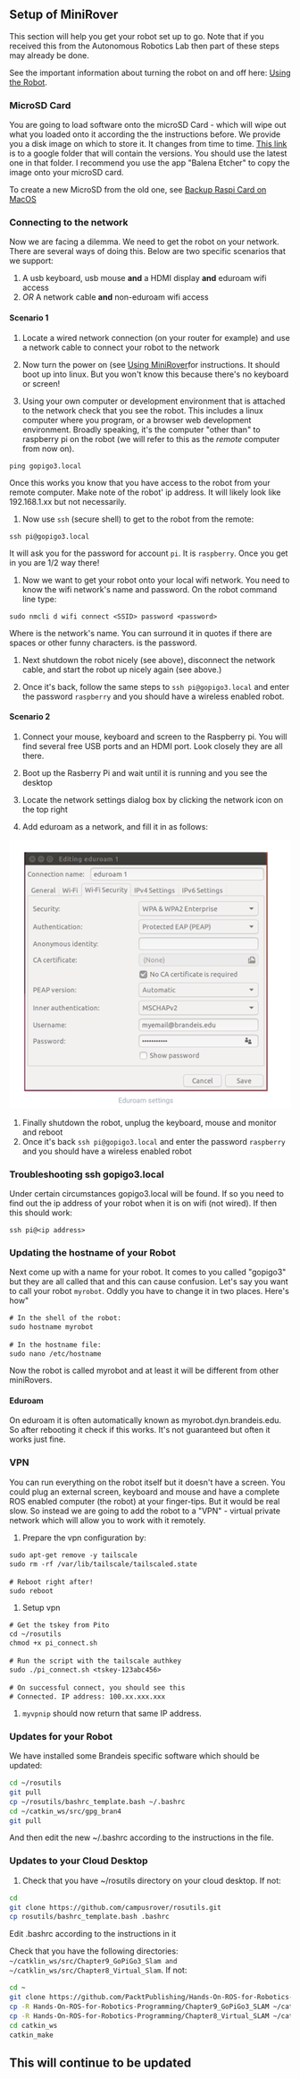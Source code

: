 ## Setup of MiniRover

This section will help you get your robot set up to go. Note that if you received this from the Autonomous Robotics Lab then part of these steps may already be done.

See the important information about turning the robot on and off here: [Using the Robot](mruse.md). 

### MicroSD Card

You are going to load software onto the microSD Card - which will wipe out what you loaded onto it according the the instructions before. We provide you a disk image on which to store it. It changes from time to time. [This link](https://drive.google.com/drive/folders/1rmt9I9YtlrG3B5IyqSFD_oM0xei-HdNa?usp=sharing) is to a google folder that will contain the versions. You should use the latest one in that folder. I recommend you use the app "Balena Etcher" to copy the image onto your microSD card.

To create a new MicroSD from the old one, see [Backup Raspi Card on MacOS](https://medium.com/@ccarnino/backup-raspberry-pi-sd-card-on-macos-the-2019-simple-way-to-clone-1517af972ca5)

### Connecting to the network

Now we are facing a dilemma. We need to get the robot on your network. There are several ways of doing this. Below are two specific scenarios that we support:

1. A usb keyboard, usb mouse **and** a HDMI display **and** eduroam wifi access
1. *OR* A network cable **and** non-eduroam wifi access

#### Scenario 1

1. Locate a wired network connection (on your router for example) and use a network cable to connect your robot to the network

1. Now turn the power on (see [Using MiniRover](mruse.md)for instructions. It should boot up into linux. But you won't know this because there's no keyboard or screen!

1. Using your own computer or development environment that is attached to the network check that you see the robot. This includes a linux computer where you program, or a browser web development environment. Broadly speaking, it's the computer "other than" to raspberry pi on the robot (we will refer to this as the *remote* computer from now on). 

````
ping gopigo3.local
````

Once this works you know that you have access to the robot from your remote computer. Make note of the robot' ip address. It will likely look like 192.168.1.xx but not necessarily.

1. Now use `ssh` (secure shell) to get to the robot from the remote:

````
ssh pi@gopigo3.local
````

It will ask you for the password for account `pi`. It is `raspberry`. Once you get in you are 1/2 way there!

1. Now we want to get your robot onto your local wifi network. You need to know the wifi network's name and password. On the robot command line type:

````
sudo nmcli d wifi connect <SSID> password <password>
````

Where <SSID> is the network's name. You can surround it in quotes if there are spaces or other funny characters. <password> is the password.

1. Next shutdown the robot nicely (see above), disconnect the network cable, and start the robot up nicely again (see above.)

1. Once it's back, follow the same steps to `ssh pi@gopigo3.local` and enter the password `raspberry` and you should have a wireless enabled robot.

#### Scenario 2

1. Connect your mouse, keyboard and screen to the Raspberry pi. You will find several free USB ports and an HDMI port. Look closely they are all there.

1. Boot up the Rasberry Pi and wait until it is running and you see the desktop
1. Locate the network settings dialog box by clicking the network icon on the top right
1. Add eduroam as a network, and fill it in as follows:

![Button to reboot](networksettings.png)

1. Finally shutdown the robot, unplug the keyboard, mouse and monitor and reboot
1. Once it's back `ssh pi@gopigo3.local` and enter the password `raspberry` and you should have a wireless enabled robot

### Troubleshooting ssh gopigo3.local

Under certain circumstances gopigo3.local will be found. If so you need to find out the ip address of your robot when it is on wifi (not wired). If then this should work:

```
ssh pi@<ip address>
```

### Updating the hostname of your Robot

Next come up with a name for your robot. It comes to you called "gopigo3" but they are all called that and this can cause confusion. Let's say you want to call your robot `myrobot`. Oddly you have to change it in two places. Here's how"

```
# In the shell of the robot:
sudo hostname myrobot

# In the hostname file:
sudo nano /etc/hostname
```
Now the robot is called myrobot and at least it will be different from other miniRovers.

#### Eduroam

On eduroam it is often automatically known as myrobot.dyn.brandeis.edu. So after rebooting it check if this works. It's not guaranteed but often it works just fine.

### VPN

You can run everything on the robot itself but it doesn't have a screen. You could plug an external screen, keyboard and mouse and have a complete ROS enabled computer (the robot) at your finger-tips. But it would be real slow. So instead we are going to add the robot to a "VPN" - virtual private network which will allow you to work with it remotely.

1. Prepare the vpn configuration by:

````
sudo apt-get remove -y tailscale
sudo rm -rf /var/lib/tailscale/tailscaled.state

# Reboot right after!
sudo reboot
````

1. Setup vpn

````
# Get the tskey from Pito
cd ~/rosutils
chmod +x pi_connect.sh

# Run the script with the tailscale authkey
sudo ./pi_connect.sh <tskey-123abc456>

# On successful connect, you should see this
# Connected. IP address: 100.xx.xxx.xxx
````

1. `myvpnip` should now return that same IP address.

### Updates for your Robot

We have installed some Brandeis specific software which should be updated:

````bash
cd ~/rosutils
git pull
cp ~/rosutils/bashrc_template.bash ~/.bashrc
cd ~/catkin_ws/src/gpg_bran4
git pull
````

And then edit the new ~/.bashrc according to the instructions in the file.

### Updates to your **Cloud Desktop**

1. Check that you have ~/rosutils directory on your cloud desktop. If not:

````bash
cd
git clone https://github.com/campusrover/rosutils.git
cp rosutils/bashrc_template.bash .bashrc
````

Edit .bashrc according to the instructions in it

Check that you have the following directories: `~/catklin_ws/src/Chapter9_GoPiGo3_Slam and ~/catklin_ws/src/Chapter8_Virtual_Slam`. If not:

````bash
cd ~
git clone https://github.com/PacktPublishing/Hands-On-ROS-for-Robotics-Programming.git
cp -R Hands-On-ROS-for-Robotics-Programming/Chapter9_GoPiGo3_SLAM ~/catkin_ws/src
cp -R Hands-On-ROS-for-Robotics-Programming/Chapter8_Virtual_SLAM ~/catkin_ws/src
cd catkin_ws
catkin_make
````

## This will continue to be updated